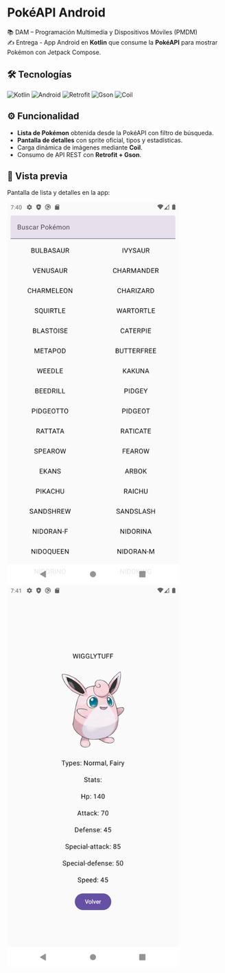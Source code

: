 # PokéAPI Android

📚 DAM – Programación Multimedia y Dispositivos Móviles (PMDM)  
✍️ Entrega - App Android en **Kotlin** que consume la **PokéAPI** para mostrar Pokémon con Jetpack Compose.

## 🛠️ Tecnologías
![Kotlin](https://img.shields.io/badge/Kotlin-1.9-7F52FF?logo=kotlin&logoColor=white&style=for-the-badge)
![Android](https://img.shields.io/badge/Android-Compose-3DDC84?logo=android&logoColor=white&style=for-the-badge)
![Retrofit](https://img.shields.io/badge/Retrofit-2.9-009688?style=for-the-badge)
![Gson](https://img.shields.io/badge/Gson-JSON-orange?style=for-the-badge)
![Coil](https://img.shields.io/badge/Coil-Image%20Loader-blueviolet?style=for-the-badge)

## ⚙️ Funcionalidad
- **Lista de Pokémon** obtenida desde la PokéAPI con filtro de búsqueda.  
- **Pantalla de detalles** con sprite oficial, tipos y estadísticas.  
- Carga dinámica de imágenes mediante **Coil**.  
- Consumo de API REST con **Retrofit + Gson**.  

## 📸 Vista previa
Pantalla de lista y detalles en la app:

<img src="screenshot1.png" width="400">   <img src="screenshot2.png" width="400">

